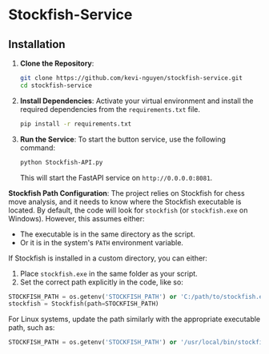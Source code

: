 # Stockfish-Service

## Installation

1. **Clone the Repository**:
   ```bash
   git clone https://github.com/kevi-nguyen/stockfish-service.git
   cd stockfish-service
   ```

2. **Install Dependencies**:
   Activate your virtual environment and install the required dependencies from the `requirements.txt` file.
   ```bash
   pip install -r requirements.txt
   ```

4. **Run the Service**:
   To start the button service, use the following command:
   ```bash
   python Stockfish-API.py
   ```
   This will start the FastAPI service on `http://0.0.0.0:8081`.

**Stockfish Path Configuration**:
The project relies on Stockfish for chess move analysis, and it needs to know where the Stockfish executable is located. By default, the code will look for `stockfish` (or `stockfish.exe` on Windows). However, this assumes either:
- The executable is in the same directory as the script.
- Or it is in the system's `PATH` environment variable.
  
If Stockfish is installed in a custom directory, you can either:
1. Place `stockfish.exe` in the same folder as your script.
2. Set the correct path explicitly in the code, like so:

```python
STOCKFISH_PATH = os.getenv('STOCKFISH_PATH') or 'C:/path/to/stockfish.exe'
stockfish = Stockfish(path=STOCKFISH_PATH)
```

For Linux systems, update the path similarly with the appropriate executable path, such as:

```python
STOCKFISH_PATH = os.getenv('STOCKFISH_PATH') or '/usr/local/bin/stockfish'
```
